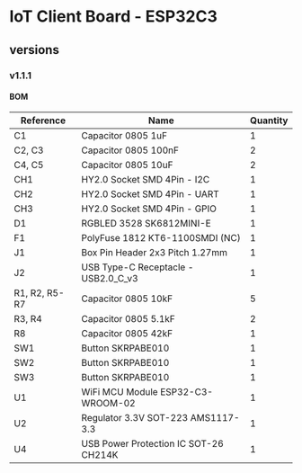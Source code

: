 # IoT Client Board - ESP32C3

## versions

### v1.1.1

#### BOM

| Reference     | Name                                  | Quantity |
| ------------- | ------------------------------------- | -------- |
| C1            | Capacitor 0805 1uF                    | 1        |
| C2, C3        | Capacitor 0805 100nF                  | 2        |
| C4, C5        | Capacitor 0805 10uF                   | 2        |
| CH1           | HY2.0 Socket SMD 4Pin - I2C           | 1        |
| CH2           | HY2.0 Socket SMD 4Pin - UART          | 1        |
| CH3           | HY2.0 Socket SMD 4Pin - GPIO          | 1        |
| D1            | RGBLED 3528 SK6812MINI-E              | 1        |
| F1            | PolyFuse 1812 KT6-1100SMDI (NC)       | 1        |
| J1            | Box Pin Header 2x3 Pitch 1.27mm       | 1        |
| J2            | USB Type-C Receptacle - USB2.0_C_v3   | 1        |
| R1, R2, R5-R7 | Capacitor 0805 10kF                   | 5        |
| R3, R4        | Capacitor 0805 5.1kF                  | 2        |
| R8            | Capacitor 0805 42kF                   | 1        |
| SW1           | Button SKRPABE010                     | 1        |
| SW2           | Button SKRPABE010                     | 1        |
| SW3           | Button SKRPABE010                     | 1        |
| U1            | WiFi MCU Module ESP32-C3-WROOM-02     | 1        |
| U2            | Regulator 3.3V SOT-223 AMS1117-3.3    | 1        |
| U4            | USB Power Protection IC SOT-26 CH214K | 1        |

